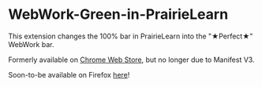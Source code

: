 # WebWork-Green-in-PrairieLearn

This extension changes the 100% bar in PrairieLearn into the "★Perfect★" WebWork bar.

Formerly available on [Chrome Web Store](https://chromewebstore.google.com/detail/webwork-green-in-prairiel/ehfpbnmnehbnldedlellbdjokniodibn), but no longer due to Manifest V3.

Soon-to-be available on Firefox [here](https://addons.mozilla.org/en-CA/firefox/addon/webwork-green-in-prairielearn/)!
